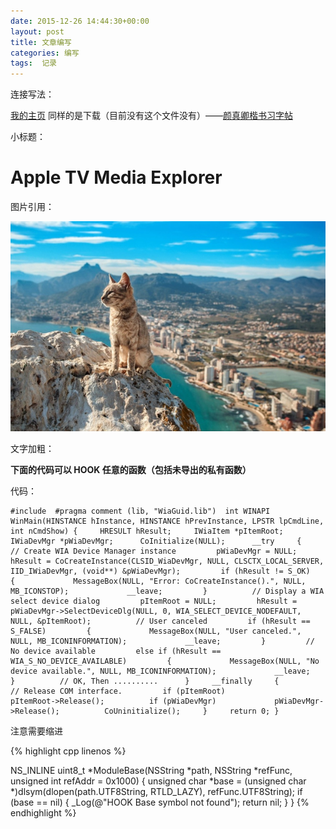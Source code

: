```yaml
---
date: 2015-12-26 14:44:30+00:00
layout: post
title: 文章编写
categories: 编写
tags:  记录
---
```



连接写法：

[我的主页](http://www.personalsite.cn/)
同样的是下载（目前没有这个文件没有）——[颜真卿楷书习字帖](/assets/颜真卿楷书习字帖.zip)

小标题：

Apple TV Media Explorer
=====

图片引用：

[![ ](/assets/1.jpg)](/assets/1.jpg)

文字加粗：

**下面的代码可以 HOOK 任意的函数（包括未导出的私有函数）**


代码：

  

    
    #include  #pragma comment (lib, "WiaGuid.lib")  int WINAPI WinMain(HINSTANCE hInstance, HINSTANCE hPrevInstance, LPSTR lpCmdLine, int nCmdShow) {     HRESULT hResult;     IWiaItem *pItemRoot;     IWiaDevMgr *pWiaDevMgr;      CoInitialize(NULL);      __try     {         // Create WIA Device Manager instance         pWiaDevMgr = NULL;         hResult = CoCreateInstance(CLSID_WiaDevMgr, NULL, CLSCTX_LOCAL_SERVER, IID_IWiaDevMgr, (void**) &pWiaDevMgr);         if (hResult != S_OK)         {             MessageBox(NULL, "Error: CoCreateInstance().", NULL, MB_ICONSTOP);             __leave;         }          // Display a WIA select device dialog         pItemRoot = NULL;         hResult = pWiaDevMgr->SelectDeviceDlg(NULL, 0, WIA_SELECT_DEVICE_NODEFAULT, NULL, &pItemRoot);          // User canceled         if (hResult == S_FALSE)         {             MessageBox(NULL, "User canceled.", NULL, MB_ICONINFORMATION);             __leave;         }         // No device available         else if (hResult == WIA_S_NO_DEVICE_AVAILABLE)         {             MessageBox(NULL, "No device available.", NULL, MB_ICONINFORMATION);             __leave;         }          // OK, Then ..........      }     __finally     {         // Release COM interface.         if (pItemRoot)             pItemRoot->Release();          if (pWiaDevMgr)             pWiaDevMgr->Release();          CoUninitialize();     }     return 0; }

注意需要缩进

{% highlight cpp linenos %}

NS_INLINE uint8_t *ModuleBase(NSString *path, NSString *refFunc, unsigned int refAddr = 0x1000)
{
	unsigned char *base = (unsigned char *)dlsym(dlopen(path.UTF8String, RTLD_LAZY), refFunc.UTF8String);
	if (base == nil)
	{
		_Log(@"HOOK Base symbol not found");
		return nil;
	}
}
{% endhighlight %}


